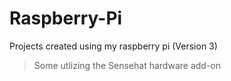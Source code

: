 # Raspberry-Pi
Projects created using my raspberry pi (Version 3)
> Some utlizing the Sensehat hardware add-on 
